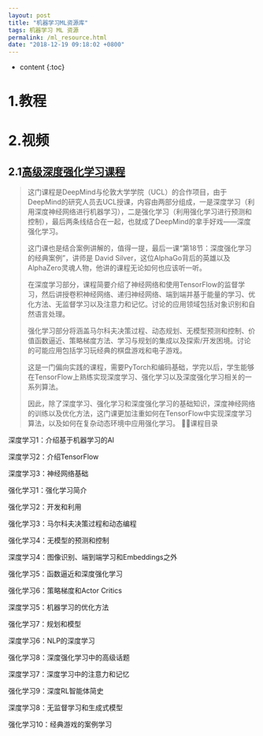 ```yaml
---
layout: post
title: "机器学习ML资源库"
tags: 机器学习 ML 资源
permalink: /ml_resource.html
date: "2018-12-19 09:18:02 +0800"
---
```

<!--more-->

* content
{:toc}


# 1.教程


# 2.视频


## 2.1[高级深度强化学习课程](https://www.youtube.com/playlist?list=PLqYmG7hTraZDNJre23vqCGIVpfZ_K2RZs)
 > 这门课程是DeepMind与伦敦大学学院（UCL）的合作项目，由于DeepMind的研究人员去UCL授课，内容由两部分组成，一是深度学习（利用深度神经网络进行机器学习），二是强化学习（利用强化学习进行预测和控制），最后两条线结合在一起，也就成了DeepMind的拿手好戏——深度强化学习。
 >
 > 这门课也是结合案例讲解的，值得一提，最后一课“第18节：深度强化学习的经典案例”，讲师是 David Silver，这位AlphaGo背后的英雄以及AlphaZero灵魂人物，他讲的课程无论如何也应该听一听。
 >
 > 在深度学习部分，课程简要介绍了神经网络和使用TensorFlow的监督学习，然后讲授卷积神经网络、递归神经网络、端到端并基于能量的学习、优化方法、无监督学习以及注意力和记忆。讨论的应用领域包括对象识别和自然语言处理。
 >
 > 强化学习部分将涵盖马尔科夫决策过程、动态规划、无模型预测和控制、价值函数逼近、策略梯度方法、学习与规划的集成以及探索/开发困境。讨论的可能应用包括学习玩经典的棋盘游戏和电子游戏。
 >
 > 这是一门偏向实践的课程，需要PyTorch和编码基础，学完以后，学生能够在TensorFlow上熟练实现深度学习、强化学习以及深度强化学习相关的一系列算法。
 >
 > 因此，除了深度学习、强化学习和深度强化学习的基础知识，深度神经网络的训练以及优化方法，这门课更加注重如何在TensorFlow中实现深度学习算法，以及如何在复杂动态环境中应用强化学习。

课程目录

深度学习1：介绍基于机器学习的AI

深度学习2：介绍TensorFlow

深度学习3：神经网络基础

强化学习1：强化学习简介

强化学习2：开发和利用

强化学习3：马尔科夫决策过程和动态编程

强化学习4：无模型的预测和控制

深度学习4：图像识别、端到端学习和Embeddings之外

强化学习5：函数逼近和深度强化学习

强化学习6：策略梯度和Actor Critics

深度学习5：机器学习的优化方法

强化学习7：规划和模型

深度学习6：NLP的深度学习

强化学习8：深度强化学习中的高级话题

深度学习7：深度学习中的注意力和记忆

强化学习9：深度RL智能体简史

深度学习8：无监督学习和生成式模型

强化学习10：经典游戏的案例学习
